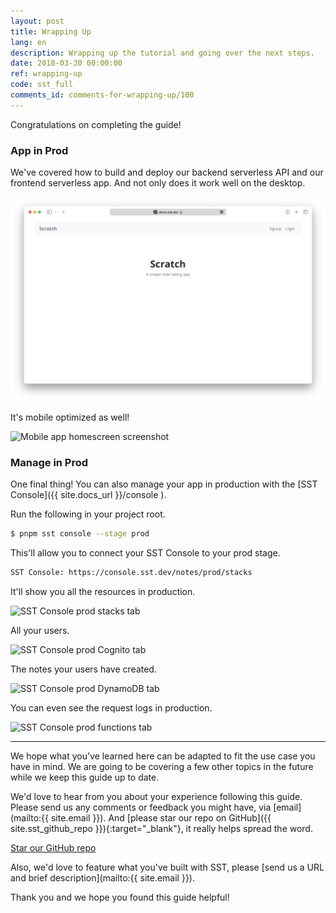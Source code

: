 ```yaml
---
layout: post
title: Wrapping Up
lang: en
description: Wrapping up the tutorial and going over the next steps.
date: 2018-03-30 00:00:00
ref: wrapping-up
code: sst_full
comments_id: comments-for-wrapping-up/100
---
```


Congratulations on completing the guide!

### App in Prod

We've covered how to build and deploy our backend serverless API and our frontend serverless app. And not only does it work well on the desktop.

![App update live screenshot](/assets/part2/app-update-live.png)

It's mobile optimized as well!

<img alt="Mobile app homescreen screenshot" src="/assets/mobile-app-homescreen.png" width="432" />

### Manage in Prod

One final thing! You can also manage your app in production with the [SST Console]({{ site.docs_url }}/console ).

Run the following in your project root.

```bash
$ pnpm sst console --stage prod
```

This'll allow you to connect your SST Console to your prod stage.

```txt
SST Console: https://console.sst.dev/notes/prod/stacks
```

It'll show you all the resources in production.

![SST Console prod stacks tab](/assets/part2/sst-console-prod-stacks-tab.png)

All your users.

![SST Console prod Cognito tab](/assets/part2/sst-console-prod-cognito-tab.png)

The notes your users have created.

![SST Console prod DynamoDB tab](/assets/part2/sst-console-prod-dynamodb-tab.png)

You can even see the request logs in production.

![SST Console prod functions tab](/assets/part2/sst-console-prod-functions-tab.png)

---

We hope what you've learned here can be adapted to fit the use case you have in mind. We are going to be covering a few other topics in the future while we keep this guide up to date.

We'd love to hear from you about your experience following this guide. Please send us any comments or feedback you might have, via [email](mailto:{{ site.email }}). And [please star our repo on GitHub]({{ site.sst_github_repo }}){:target="_blank"}, it really helps spread the word.

<a class="button contact" href="{{ site.sst_github_repo }}" target="_blank">Star our GitHub repo</a>

Also, we'd love to feature what you've built with SST, please [send us a URL and brief description](mailto:{{ site.email }}).

Thank you and we hope you found this guide helpful!
